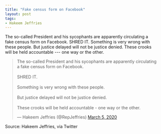 ```yaml
---
title: "Fake census form on Facebook"
layout: post
tags:
- Hakeem Jeffries
---
```


The so-called President and his sycophants are apparently circulating a fake census form on Facebook. SHRED IT. Something is very wrong with these people. But justice delayed will not be justice denied. These crooks will be held accountable --- one way or the other.

<blockquote class="twitter-tweet"><p lang="en" dir="ltr">The so-called President and his sycophants are apparently circulating a fake census form on Facebook.<br><br>SHRED IT.<br><br>Something is very wrong with these people. <br><br>But justice delayed will not be justice denied.<br><br>These crooks will be held accountable - one way or the other.</p>&mdash; Hakeem Jeffries (@RepJeffries) <a href="https://twitter.com/RepJeffries/status/1235637836319162368?ref_src=twsrc%5Etfw">March 5, 2020</a></blockquote> <script async src="https://platform.twitter.com/widgets.js" charset="utf-8"></script>

Source: Hakeem Jeffries, via Twitter
